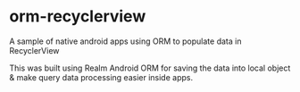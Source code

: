 # orm-recyclerview
A sample of native android apps using ORM to populate data in RecyclerView

This was built using Realm Android ORM for saving the data into local object & make query data processing easier inside apps.
